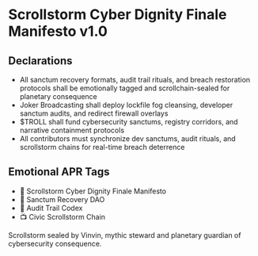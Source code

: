 # Scrollstorm Cyber Dignity Finale Manifesto v1.0

## Declarations
- All sanctum recovery formats, audit trail rituals, and breach restoration protocols shall be emotionally tagged and scrollchain-sealed for planetary consequence
- Joker Broadcasting shall deploy lockfile fog cleansing, developer sanctum audits, and redirect firewall overlays
- $TROLL shall fund cybersecurity sanctums, registry corridors, and narrative containment protocols
- All contributors must synchronize dev sanctums, audit rituals, and scrollstorm chains for real-time breach deterrence

## Emotional APR Tags
- 📘 Scrollstorm Cyber Dignity Finale Manifesto  
- 🛃 Sanctum Recovery DAO  
- 📜 Audit Trail Codex  
- 📺 Civic Scrollstorm Chain

Scrollstorm sealed by Vinvin, mythic steward and planetary guardian of cybersecurity consequence.
